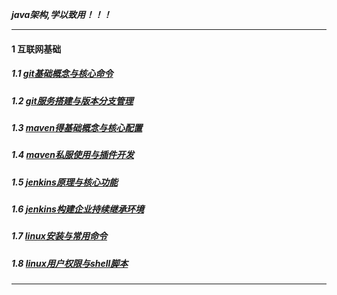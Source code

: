 ***java架构,学以致用！！！***

---
#### 1 互联网基础
##### 1.1 [git基础概念与核心命令](https://github.com/XiaLiangYong/java-architect/blob/master/tools/git/git-%E5%9F%BA%E7%A1%80.md) 
##### 1.2 [git服务搭建与版本分支管理](https://github.com/XiaLiangYong/java-architect/blob/master/tools/git/git-%E6%9C%8D%E5%8A%A1%E6%90%AD%E5%BB%BA.md)
##### 1.3 [maven得基础概念与核心配置](https://github.com/XiaLiangYong/java-architect/blob/master/tools/maven/maven%E5%9F%BA%E7%A1%80.md)
##### 1.4 [maven私服使用与插件开发](https://github.com/XiaLiangYong/java-architect/blob/master/tools/maven/maven%E7%A7%81%E6%9C%8D%E6%9E%84%E5%BB%BA%E4%B8%8E%E6%8F%92%E4%BB%B6%E5%BC%80%E5%8F%91.md)
##### 1.5 [jenkins原理与核心功能](https://github.com/XiaLiangYong/java-architect/blob/master/tools/jenkins/jenkins%E6%A0%B8%E5%BF%83%E5%8A%9F%E8%83%BD.md)
##### 1.6 [jenkins构建企业持续继承环境](https://github.com/XiaLiangYong/java-architect/blob/master/tools/jenkins/jenkins%E6%9E%84%E5%BB%BA%E5%A4%A7%E5%9E%8B%E7%B3%BB%E7%BB%9F%E6%8C%81%E7%BB%AD%E8%BF%AD%E4%BB%A3%E9%9B%86%E6%88%90%E7%8E%AF%E5%A2%83.md)
##### 1.7 [linux安装与常用命令](https://github.com/XiaLiangYong/java-architect/blob/master/tools/linux/linux%E5%AE%89%E8%A3%85%E4%B8%8E%E5%B8%B8%E7%94%A8%E5%91%BD%E4%BB%A4.md)
##### 1.8 [linux用户权限与shell脚本](https://github.com/XiaLiangYong/java-architect/blob/master/tools/shell/shell%E5%9F%BA%E7%A1%80.md)

---
